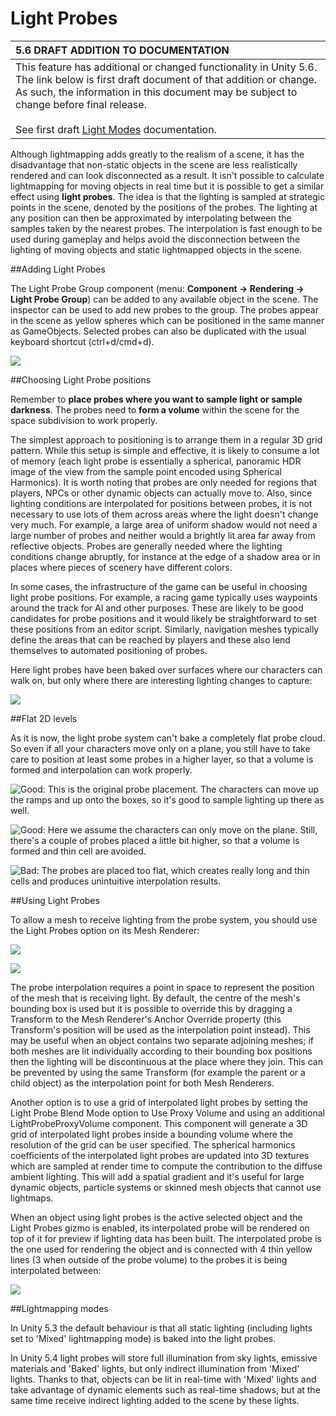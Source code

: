 # Light Probes 

|**5.6 DRAFT ADDITION TO DOCUMENTATION** |
|:---|
|This feature has additional or changed functionality in Unity 5.6. The link below is first draft document of that addition or change. As such, the information in this document may be subject to change before final release.<br/><br/>See first draft [Light Modes](https://docs.google.com/document/d/116JvLXljfbdfllOLlyzVvWmNWpbUwcYKV16blVHuS2E/edit) documentation.|

Although lightmapping adds greatly to the realism of a scene, it has the disadvantage that non-static objects in the scene are less realistically rendered and can look disconnected as a result. It isn't possible to calculate lightmapping for moving objects in real time but it is possible to get a similar effect using __light probes__. The idea is that the lighting is sampled at strategic points in the scene, denoted by the positions of the probes. The lighting at any position can then be approximated by interpolating between the samples taken by the nearest probes. The interpolation is fast enough to be used during gameplay and helps avoid the disconnection between the lighting of moving objects and static lightmapped objects in the scene.


##Adding Light Probes


The Light Probe Group component (menu: __Component -&gt; Rendering -&gt; Light Probe Group__) can be added to any available object in the scene. The inspector can be used to add new probes to the group. The probes appear in the scene as yellow spheres which can be positioned in the same manner as GameObjects. Selected probes can also be duplicated with the usual keyboard shortcut (ctrl+d/cmd+d).


![](../uploads/Main/LightProbesTestScene-sourceselected.png) 


##Choosing Light Probe positions


Remember to **place probes where you want to sample light or sample darkness**. The probes need to **form a volume** within the scene for the space subdivision to work properly.

The simplest approach to positioning is to arrange them in a regular 3D grid pattern. While this setup is simple and effective, it is likely to consume a lot of memory (each light probe is essentially a spherical, panoramic HDR image of the view from the sample point encoded using Spherical Harmonics). It is worth noting that probes are only needed for regions that players, NPCs or other dynamic objects can actually move to. Also, since lighting conditions are interpolated for positions between probes, it is not necessary to use lots of them across areas where the light doesn't change very much. For example, a large area of uniform shadow would not need a large number of probes and neither would a brightly lit area far away from reflective objects. Probes are generally needed where the lighting conditions change abruptly, for instance at the edge of a shadow area or in places where pieces of scenery have different colors.

In some cases, the infrastructure of the game can be useful in choosing light probe positions. For example, a racing game typically uses waypoints around the track for AI and other purposes. These are likely to be good candidates for probe positions and it would likely be straightforward to set these positions from an editor script. Similarly, navigation meshes typically define the areas that can be reached by players and these also lend themselves to automated positioning of probes.


Here light probes have been baked over surfaces where our characters can walk on, but only where there are interesting lighting changes to capture:


![](../uploads/Main/LightProbesTestScene-baked.png) 

##Flat 2D levels


As it is now, the light probe system can't bake a completely flat probe cloud. So even if all your characters move only on a plane, you still have to take care to position at least some probes in a higher layer, so that a volume is formed and interpolation can work properly.


![**Good**: This is the original probe placement. The characters can move up the ramps and up onto the boxes, so it's good to sample lighting up there as well.](../uploads/Main/LightProbes-placement-original.png) 


![**Good**: Here we assume the characters can only move on the plane. Still, there's a couple of probes placed a little bit higher, so that a volume is formed and thin cell are avoided.](../uploads/Main/LightProbes-placement-stillgood.png) 


![**Bad**: The probes are placed too flat, which creates really long and thin cells and produces unintuitive interpolation results.](../uploads/Main/LightProbes-placement-bad.png) 

##Using Light Probes


To allow a mesh to receive lighting from the probe system, you should use the Light Probes option on its Mesh Renderer:


![](../uploads/Main/MeshRendInspector.png) 


![](../uploads/Main/LightProbes-character.png) 

The probe interpolation requires a point in space to represent the position of the mesh that is receiving light. By default, the centre of the mesh's bounding box is used but it is possible to override this by dragging a Transform to the Mesh Renderer's Anchor Override property (this Transform's position will be used as the interpolation point instead). This may be useful when an object contains two separate adjoining meshes; if both meshes are lit individually according to their bounding box positions then the lighting will be discontinuous at the place where they join. This can be prevented by using the same Transform (for example the parent or a child object) as the interpolation point for both Mesh Renderers.

Another option is to use a grid of interpolated light probes by setting the Light Probe Blend Mode option to Use Proxy Volume and using an additional LightProbeProxyVolume component. This component will generate a 3D grid of interpolated light probes inside a bounding volume where the resolution of the grid can be user specified. The spherical harmonics coefficients of the interpolated light probes are updated into 3D textures which are sampled at render time to compute the contribution to the diffuse ambient lighting. This will add a spatial gradient and it's useful for large dynamic objects, particle systems or skinned mesh objects that cannot use lightmaps.   

When an object using light probes is the active selected object and the Light Probes gizmo is enabled, its interpolated probe will be rendered on top of it for preview if lighting data has been built. The interpolated probe is the one used for rendering the object and is connected with 4 thin yellow lines (3 when outside of the probe volume) to the probes it is being interpolated between:


![](../uploads/Main/LightProbes-characterandprobes.png) 

##Lightmapping modes


In Unity 5.3 the default behaviour is that all static lighting (including lights set to 'Mixed' lightmapping mode) is baked into the light probes.

In Unity 5.4 light probes will store full illumination from sky lights, emissive materials and 'Baked' lights, but only indirect illumination from 'Mixed' lights. Thanks to that, objects can be lit in real-time with 'Mixed' lights and take advantage of dynamic elements such as real-time shadows, but at the same time receive indirect lighting added to the scene by these lights.
